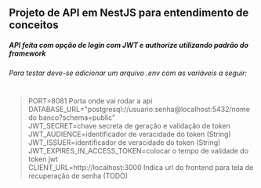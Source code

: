 ## Projeto de API em NestJS para entendimento de conceitos
##### API feita com opção de login com JWT e authorize utilizando padrão do framework

###### Para testar deve-se adicionar um arquivo .env com as variáveis a seguir:
#
> PORT=8081 Porta onde vai rodar a api <br>
> DATABASE_URL="postgresql://usuario:senha@localhost:5432/nome do banco?schema=public" <br>
> JWT_SECRET=chave secreta de geração e validação de token <br>
> JWT_AUDIENCE=identificador de veracidade do token (String) <br>
> JWT_ISSUER=identificador de veracidade do token (String) <br>
> JWT_EXPIRES_IN_ACCESS_TOKEN=colocar o tempo de validade do token jwt <br>
> CLIENT_URL=http://localhost:3000 Indica url do frontend para tela de recuperação de senha (TODO)
#
